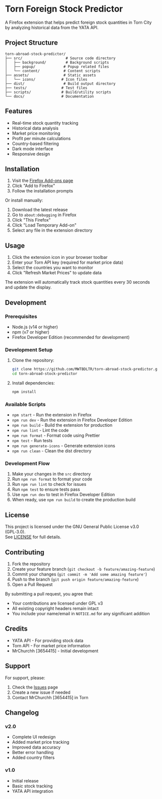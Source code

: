 # Torn Foreign Stock Predictor

A Firefox extension that helps predict foreign stock quantities in Torn City by analyzing historical data from the YATA API.

## Project Structure

```plaintext
torn-abroad-stock-predictor/
├── src/                    # Source code directory
│   ├── background/         # Background scripts
│   ├── popup/             # Popup related files
│   └── content/           # Content scripts
├── assets/                # Static assets
│   └── icons/            # Icon files
├── dist/                  # Build output directory
├── tests/                # Test files
├── scripts/              # Build/utility scripts
└── docs/                 # Documentation
```

## Features

- Real-time stock quantity tracking
- Historical data analysis
- Market price monitoring
- Profit per minute calculations
- Country-based filtering
- Dark mode interface
- Responsive design

## Installation

1. Visit the [Firefox Add-ons page](https://addons.mozilla.org/firefox/addon/torn-foreign-stock-predictor/)
2. Click "Add to Firefox"
3. Follow the installation prompts

Or install manually:

1. Download the latest release
2. Go to `about:debugging` in Firefox
3. Click "This Firefox"
4. Click "Load Temporary Add-on"
5. Select any file in the extension directory

## Usage

1. Click the extension icon in your browser toolbar
2. Enter your Torn API key (required for market price data)
3. Select the countries you want to monitor
4. Click "Refresh Market Prices" to update data

The extension will automatically track stock quantities every 30 seconds and update the display.

## Development

### Prerequisites

- Node.js (v14 or higher)
- npm (v7 or higher)
- Firefox Developer Edition (recommended for development)

### Development Setup

1. Clone the repository:

   ```bash
   git clone https://github.com/MWTBDLTR/torn-abroad-stock-predictor.git
   cd torn-abroad-stock-predictor
   ```

2. Install dependencies:

   ```bash
   npm install
   ```

### Available Scripts

- `npm start` - Run the extension in Firefox
- `npm run dev` - Run the extension in Firefox Developer Edition
- `npm run build` - Build the extension for production
- `npm run lint` - Lint the code
- `npm run format` - Format code using Prettier
- `npm test` - Run tests
- `npm run generate-icons` - Generate extension icons
- `npm run clean` - Clean the dist directory

### Development Flow

1. Make your changes in the `src` directory
2. Run `npm run format` to format your code
3. Run `npm run lint` to check for issues
4. Run `npm test` to ensure tests pass
5. Use `npm run dev` to test in Firefox Developer Edition
6. When ready, use `npm run build` to create the production build

## License

This project is licensed under the GNU General Public License v3.0 (GPL‑3.0).  
See [LICENSE](LICENSE) for full details.

## Contributing

1. Fork the repository
2. Create your feature branch (`git checkout -b feature/amazing-feature`)
3. Commit your changes (`git commit -m 'Add some amazing feature'`)
4. Push to the branch (`git push origin feature/amazing-feature`)
5. Open a Pull Request

By submitting a pull request, you agree that:

- Your contributions are licensed under GPL v3
- All existing copyright headers remain intact
- You include your name/email in `NOTICE.md` for any significant addition

## Credits

- YATA API - For providing stock data
- Torn API - For market price information
- MrChurchh [3654415] - Initial development

## Support

For support, please:

1. Check the [Issues](https://github.com/MWTBDLTR/torn-abroad-stock-predictor/issues) page
2. Create a new issue if needed
3. Contact MrChurchh [3654415] in Torn

## Changelog

### v2.0

- Complete UI redesign
- Added market price tracking
- Improved data accuracy
- Better error handling
- Added country filters

### v1.0

- Initial release
- Basic stock tracking
- YATA API integration

